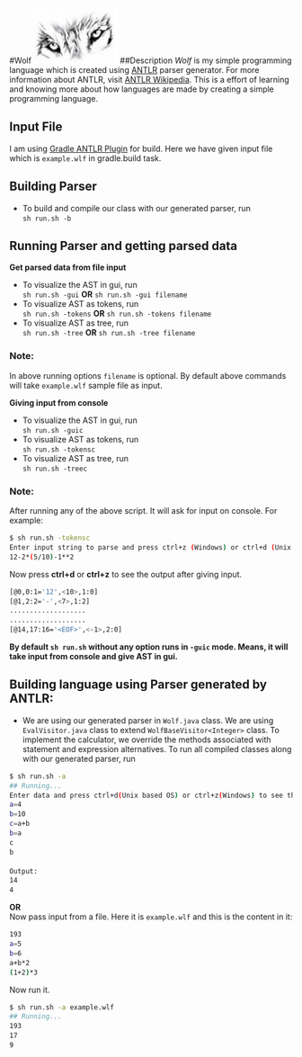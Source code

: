 #Wolf <img src="https://github.com/last-stand/wolf/blob/master/eyes.png" width="150" height="100" />
##Description
_Wolf_ is my simple programming language which is created using [ANTLR](http://www.antlr.org/) parser generator. For more information about ANTLR, visit [ANTLR Wikipedia](https://en.wikipedia.org/wiki/ANTLR). This is a effort of learning and knowing more about how languages are made by creating a simple programming language.

## Input File
I am using [Gradle ANTLR Plugin](https://docs.gradle.org/current/userguide/antlr_plugin.html) for build. Here we have given input file which is `example.wlf` in gradle.build task.

## Building Parser
* To build and  compile our class with our generated parser, run <br />
  `sh run.sh -b`

## Running Parser and getting parsed data
**Get parsed data from file input**
* To visualize the AST in gui, run <br />
  `sh run.sh -gui` **OR** `sh run.sh -gui filename`
* To visualize AST as tokens, run <br />
  `sh run.sh -tokens` **OR** `sh run.sh -tokens filename`
* To visualize AST as tree, run <br />
  `sh run.sh -tree` **OR** `sh run.sh -tree filename`

### Note:
  In above running options `filename` is optional. By default above commands will take `example.wlf` sample file as input.

**Giving input from console**
* To visualize the AST in gui, run <br />
  `sh run.sh -guic`
* To visualize AST as tokens, run <br />
  `sh run.sh -tokensc`
* To visualize AST as tree, run <br />
  `sh run.sh -treec`

### Note:
After running any of the above script. It will ask for input on console. For example:<br />
```bash
$ sh run.sh -tokensc
Enter input string to parse and press ctrl+z (Windows) or ctrl+d (Unix based OS):
12-2*(5/10)-1**2
```
Now press **ctrl+d** or **ctrl+z** to see the output after giving input.<br />
```bash
[@0,0:1='12',<10>,1:0]
[@1,2:2='-',<7>,1:2]
...................
...................
[@14,17:16='<EOF>',<-1>,2:0]
```
**By default `sh run.sh` without any option runs in `-guic` mode. Means, it will take input from console and give AST in gui.**

## Building language using Parser generated by ANTLR:
* We are using our generated parser in `Wolf.java` class. We are using `EvalVisitor.java` class to extend `WolfBaseVisitor<Integer>` class. To implement the calculator, we override the methods associated with statement and expression alternatives. To run all compiled classes along with our generated parser, run <br />

```bash
$ sh run.sh -a
## Running...
Enter data and press ctrl+d(Unix based OS) or ctrl+z(Windows) to see the output:
a=4
b=10
c=a+b
b=a
c
b

Output:
14
4
```
**OR**<br />
Now pass input from a file. Here it is `example.wlf` and this is the content in it:
```bash
193
a=5
b=6
a+b*2
(1+2)*3
```
Now run it.
```bash
$ sh run.sh -a example.wlf
## Running...
193
17
9
```
